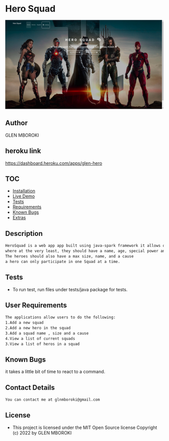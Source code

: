 # Hero Squad
![](screenshots/screenshot1.png)

## Author
GLEN MBOROKI

## heroku link
https://dashboard.heroku.com/apps/glen-hero

## TOC

- [Installation](#Installation)
- [Live Demo](#Tests)
- [Tests](#Tests)
- [Requirements](#Requirements)
- [Known Bugs](#Extras)
- [Extras](#Extras)

## Description

```bash
HeroSquad is a web app app built using java-spark framework it allows one to recruit a well-balanced team of superheroes,
where at the very least, they should have a name, age, special power and weakness.
The heroes should also have a max size, name, and a cause
a hero can only participate in one Squad at a time.
```

## Tests

- To run test, run files under tests/java package for tests.



## User Requirements
```bash
The applications allow users to do the following:
1.Add a new squad
2.Add a new hero in the squad
3.Add a squad name , size and a cause
4.View a list of current squads
3.View a list of heros in a squad

```


## Known Bugs
it takes a little bit of time to react to a command.

## Contact Details
```bash
You can contact me at glnmboroki@gmail.com
```

## License

- This project is licensed under the MIT Open Source license Copyright (c) 2022  by GLEN MBOROKI
